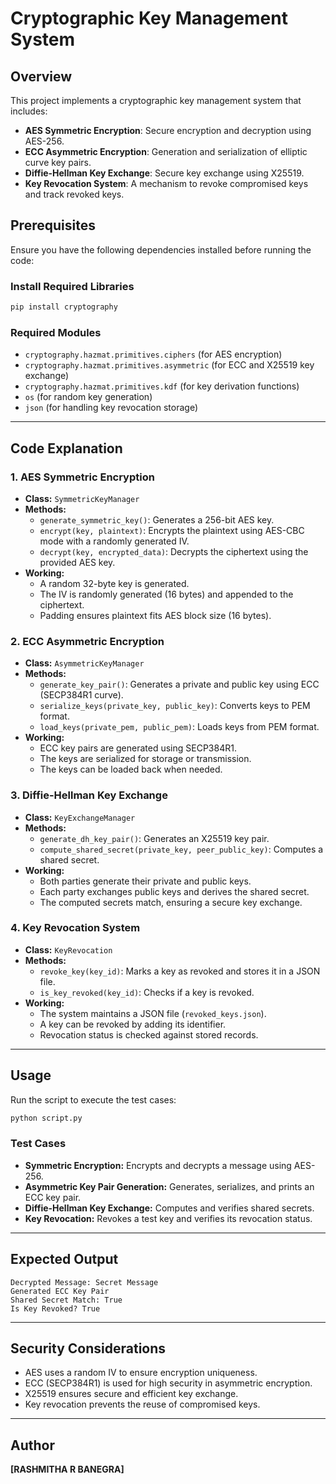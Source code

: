 # Cryptographic Key Management System

## Overview
This project implements a cryptographic key management system that includes:
- **AES Symmetric Encryption**: Secure encryption and decryption using AES-256.
- **ECC Asymmetric Encryption**: Generation and serialization of elliptic curve key pairs.
- **Diffie-Hellman Key Exchange**: Secure key exchange using X25519.
- **Key Revocation System**: A mechanism to revoke compromised keys and track revoked keys.

## Prerequisites
Ensure you have the following dependencies installed before running the code:

### Install Required Libraries
```bash
pip install cryptography
```

### Required Modules
- `cryptography.hazmat.primitives.ciphers` (for AES encryption)
- `cryptography.hazmat.primitives.asymmetric` (for ECC and X25519 key exchange)
- `cryptography.hazmat.primitives.kdf` (for key derivation functions)
- `os` (for random key generation)
- `json` (for handling key revocation storage)

---

## Code Explanation

### **1. AES Symmetric Encryption**
- **Class:** `SymmetricKeyManager`
- **Methods:**
  - `generate_symmetric_key()`: Generates a 256-bit AES key.
  - `encrypt(key, plaintext)`: Encrypts the plaintext using AES-CBC mode with a randomly generated IV.
  - `decrypt(key, encrypted_data)`: Decrypts the ciphertext using the provided AES key.
- **Working:**
  - A random 32-byte key is generated.
  - The IV is randomly generated (16 bytes) and appended to the ciphertext.
  - Padding ensures plaintext fits AES block size (16 bytes).

### **2. ECC Asymmetric Encryption**
- **Class:** `AsymmetricKeyManager`
- **Methods:**
  - `generate_key_pair()`: Generates a private and public key using ECC (SECP384R1 curve).
  - `serialize_keys(private_key, public_key)`: Converts keys to PEM format.
  - `load_keys(private_pem, public_pem)`: Loads keys from PEM format.
- **Working:**
  - ECC key pairs are generated using SECP384R1.
  - The keys are serialized for storage or transmission.
  - The keys can be loaded back when needed.

### **3. Diffie-Hellman Key Exchange**
- **Class:** `KeyExchangeManager`
- **Methods:**
  - `generate_dh_key_pair()`: Generates an X25519 key pair.
  - `compute_shared_secret(private_key, peer_public_key)`: Computes a shared secret.
- **Working:**
  - Both parties generate their private and public keys.
  - Each party exchanges public keys and derives the shared secret.
  - The computed secrets match, ensuring a secure key exchange.

### **4. Key Revocation System**
- **Class:** `KeyRevocation`
- **Methods:**
  - `revoke_key(key_id)`: Marks a key as revoked and stores it in a JSON file.
  - `is_key_revoked(key_id)`: Checks if a key is revoked.
- **Working:**
  - The system maintains a JSON file (`revoked_keys.json`).
  - A key can be revoked by adding its identifier.
  - Revocation status is checked against stored records.

---

## Usage
Run the script to execute the test cases:
```bash
python script.py
```
### **Test Cases**
- **Symmetric Encryption:** Encrypts and decrypts a message using AES-256.
- **Asymmetric Key Pair Generation:** Generates, serializes, and prints an ECC key pair.
- **Diffie-Hellman Key Exchange:** Computes and verifies shared secrets.
- **Key Revocation:** Revokes a test key and verifies its revocation status.

---

## Expected Output
```
Decrypted Message: Secret Message
Generated ECC Key Pair
Shared Secret Match: True
Is Key Revoked? True
```

---

## Security Considerations
- AES uses a random IV to ensure encryption uniqueness.
- ECC (SECP384R1) is used for high security in asymmetric encryption.
- X25519 ensures secure and efficient key exchange.
- Key revocation prevents the reuse of compromised keys.

---

## Author
**[RASHMITHA R BANEGRA]**


